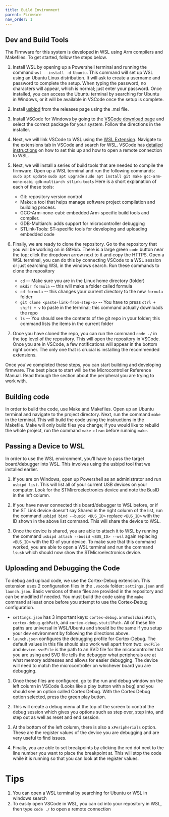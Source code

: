 ```yaml
---
title: Build Environment 
parent: Firmware
nav_order: 1
---
```


## Dev and Build Tools
The Firmware for this system is developed in WSL using Arm compilers and Makefiles. To get started, follow the steps below.

1. Install WSL by opening up a Powershell terminal and running the command `wsl --install -d Ubuntu`. This command will set up WSL using an Ubuntu Linux distribution. It will ask to create a username and password to complete the setup. When typing the password, no characters will appear, which is normal; just enter your password. Once installed, you can access the Ubuntu terminal by searching for Ubuntu in Windows, or it will be available in VSCode once the setup is complete.

2. Install [usbipd](https://github.com/dorssel/usbipd-win/releases) from the releases page using the .msi file.

3. Install VSCode for Windows by going to the [VSCode download page](https://code.visualstudio.com/download) and select the correct package for your system. Follow the directions in the installer.

4. Next, we will link VSCode to WSL using the [WSL Extension](https://marketplace.visualstudio.com/items?itemName=ms-vscode-remote.remote-wsl). Navigate to the extensions tab in VSCode and search for WSL. VSCode has [detailed instructions](https://code.visualstudio.com/docs/remote/wsl) on how to set this up and how to open a remote connection to WSL.

5. Next, we will install a series of build tools that are needed to compile the firmware. Open up a WSL terminal and run the following commands:
`sudo apt update`
`sudo apt upgrade`
`sudo apt install git make gcc-arm-none-eabi gdb-multiarch stlink-tools`
Here is a short explanation of each of these tools:
    - Git: repository version control
    - Make: a tool that helps manage software project compilation and building process.
    - GCC-Arm-none-eabi: embedded Arm-specific build tools and compiler.
    - GDB-Multiarch: adds support for microcontroller debugging
    - STLink-Tools: ST-specific tools for developing and uploading embedded code
6. Finally, we are ready to clone the repository. Go to the repository that you will be working on in GitHub. There is a large green `code` button near the top; click the dropdown arrow next to it and copy the HTTPS. Open a WSL terminal, you can do this by connecting VSCode to a WSL session or just searching WSL in the windows search. Run these commands to clone the repository
    - `cd` -- Make sure you are in the Linux home directory (folder)
    - `mkdir formula` -- this will make a folder called formula
    - `cd formula` -- this changes your current directory to the new `formula` folder
    - `git clone <paste-link-from-step-6>` -- You have to press `ctrl + shift + v` to paste in the terminal; this command actually downloads the repo
    - `ls` -- You should see the contents of the git repo in your folder; this command lists the items in the current folder
7. Once you have cloned the repo, you can run the command `code ./` in the top level of the repository. This will open the repository in VSCode. Once you are in VSCode, a few notifications will appear in the bottom right corner. The only one that is crucial is installing the recommended extensions.


Once you've completed these steps, you can start building and developing firmware. The best place to start will be the Microcontroller Reference Manual. Read through the section about the peripheral you are trying to work with.

## Building code
In order to build the code, use Make and Makefiles. Open up an Ubuntu terminal and navigate to the project directory. Next, run the command `make` in the terminal. This will build the code using the instructions in the Makefile. Make will only build files you change; if you would like to rebuild the whole project, run the command `make clean` before running `make`.

## Passing a Device to WSL
In order to use the WSL environment, you'll have to pass the target board/debugger into WSL. This involves using the usbipd tool that we installed earlier.

1. If you are on Windows, open up Powershell as an administrator and run `usbipd list`. This will list all of your current USB devices on your computer. Look for the STMircroelectronics device and note the BusID in the left column.

2. If you have never connected this board/debugger to WSL before, or if the ST Link device doesn't say Shared in the right column of the list, run the command `usbipd bind --busid <BUS_ID>` replace `<BUS_ID>` with the ID shown in the above list command. This will share the device to WSL.

3. Once the device is shared, you are able to attach it to WSL by running the command `usbipd attach --busid <BUS_ID> --wsl` again replacing `<BUS_ID>` with the ID of your device. To make sure that this command worked, you are able to open a WSL terminal and run the command `lsusb` which should now show the STMicroelectronics device.

## Uploading and Debugging the Code
To debug and upload code, we use the Cortex-Debug extension. This extension uses 2 configuration files in the `.vscode` folder: `settings.json` and `launch.json`. Basic versions of these files are provided in the repository and can be modified if needed. You must build the code using the `make` command at least once before you attempt to use the Cortex-Debug configuration.
- `settings.json` has 3 important keys: `cortex-debug.armToolchainPath`, `cortex-debug.gdbPath`, and `cortex-debug.stutilPath`. All of these file paths are universal in WSL/Ubuntu and should be the same if you setup your dev environment by following the directions above.
- `launch.json` configures the debugging profile for Cortex-Debug. The default values in this file should also work well apart from two: `svdFile` and `device`. `svdFile` is the path to an SVD file for the microcontroller that you are using and SVD file tells the debugger what peripherals are at what memory addresses and allows for easier debugging. The device will need to match the microcontroller on whichever board you are debugging.

1. Once these files are configured, go to the run and debug window on the left column in VSCode (Looks like a play button with a bug) and you should see an option called Cortex Debug. With the Cortex Debug option selected, press the green play button.

2. This will create a debug menu at the top of the screen to control the debug session which gives you options such as step over, step into, and step out as well as reset and end session.

3. At the bottom of the left column, there is also a `xPeripherials` option. These are the register values of the device you are debugging and are very useful to find issues.

4. Finally, you are able to set breakpoints by clicking the red dot next to the line number you want to place the breakpoint at. This will stop the code while it is running so that you can look at the register values.

# Tips
1. You can open a WSL terminal by searching for Ubuntu or WSL in windows search
2. To easily open VSCode in WSL, you can cd into your repository in WSL, then type `code ./` to open a remote connection